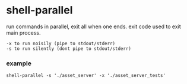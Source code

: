 # shell-parallel

run commands in parallel, exit all when one ends.
exit code used to exit main process.
```
-x to run noisily (pipe to stdout/stderr)
-s to run silently (dont pipe to stdout/stderr)
```

### example
```
shell-parallel -s './asset_server' -x './asset_server_tests'
```
